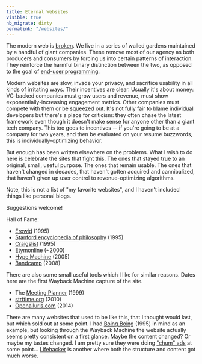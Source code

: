 ```yaml
---
title: Eternal Websites
visible: true
nb_migrate: dirty
permalink: "/websites/"
---
```

The modern web is [broken](https://macwright.com/2020/08/22/clean-starts-for-the-web.html). We live in a series of walled gardens maintained by a handful of giant companies. These remove most of our agency as both producers and consumers by forcing us into certain patterns of interaction. They reinforce the harmful binary distinction between the two, as opposed to the goal of [end-user programming](https://www.inkandswitch.com/end-user-programming.html). 

Modern websites are slow, invade your privacy, and sacrifice usability in all kinds of irritating ways. Their incentives are clear. Usually it's about money: VC-backed companies must grow users and revenue, must show exponentially-increasing engagement metrics. Other companies must compete with them or be squeezed out. It's not fully fair to blame individual developers but there's a place for criticism: they often chase the latest framework even though it doesn't make sense for anyone other than a giant tech company. This too goes to incentives -- if you're going to be at a company for two years, and then be evaluated on your resume buzzwords, this is individually-optimizing behavior.

But enough has been written elsewhere on the problems. What I wish to do here is celebrate the sites that fight this. The ones that stayed true to an original, small, useful purpose. The ones that remain usable. The ones that haven't changed in decades, that haven't gotten acquired and cannibalized, that haven't given up user control to revenue-optimizing algorithms.

Note, this is not a list of "my favorite websites", and I haven't included things like personal blogs. 

Suggestions welcome!

Hall of Fame:
* [Erowid](https://www.erowid.org/) (1995)
* [Stanford encyclopedia of philosophy](https://plato.stanford.edu/) (1995)
* [Craigslist](https://craigslist.org/) (1995)
* [Etymonline](https://www.etymonline.com/) (~2000)
* [Hype Machine](https://hypem.com/) (2005)
* [Bandcamp](https://bandcamp.com/) (2008)

There are also some small useful tools which I like for similar reasons. Dates here are the first Wayback Machine capture of the site.
* The [Meeting Planner](https://www.timeanddate.com/worldclock/meeting.html) (1999)
* [strftime.org](https://strftime.org/) (2010)
* [Openallurls.com](https://www.openallurls.com/) (2014)

There are many websites that used to be like this, that I thought would last, but which sold out at some point. I had [Boing Boing](https://boingboing.net/) (1995) in mind as an example, but looking through the Wayback Machine the website actually seems pretty consistent on a first glance. Maybe the content changed? Or maybe my tastes changed. I am pretty sure they were doing ["chum" ads](https://www.theawl.com/2015/06/a-complete-taxonomy-of-internet-chum/) at some point... [Lifehacker](https://lifehacker.com/) is another where both the structure and content got much worse.

